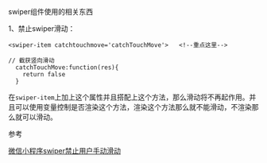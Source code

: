 swiper组件使用的相关东西

1、禁止swiper滑动：

```
<swiper-item catchtouchmove='catchTouchMove'>   <!--重点这里-->

// 截获竖向滑动
  catchTouchMove:function(res){
    return false
  }
```

在`swiper-item`上加上这个属性并且搭配上这个方法，那么滑动将不再起作用。并且可以使用变量控制是否渲染这个方法，渲染这个方法那么就不能滑动，不渲染那么就可以滑动。











参考

[微信小程序swiper禁止用户手动滑动](https://www.cnblogs.com/kiimi/p/9205086.html)

